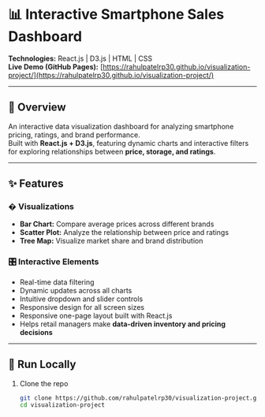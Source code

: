 # 📊 Interactive Smartphone Sales Dashboard
**Technologies:** React.js | D3.js | HTML | CSS  
**Live Demo (GitHub Pages):** [https://rahulpatelrp30.github.io/visualization-project/](https://rahulpatelrp30.github.io/visualization-project/)

---

## 🎯 Overview
An interactive data visualization dashboard for analyzing smartphone pricing, ratings, and brand performance.  
Built with **React.js + D3.js**, featuring dynamic charts and interactive filters for exploring relationships between **price, storage, and ratings**.

---

## ✨ Features
### � Visualizations
- **Bar Chart:** Compare average prices across different brands
- **Scatter Plot:** Analyze the relationship between price and ratings
- **Tree Map:** Visualize market share and brand distribution

### 🎛️ Interactive Elements
- Real-time data filtering
- Dynamic updates across all charts
- Intuitive dropdown and slider controls
- Responsive design for all screen sizes
- Responsive one-page layout built with React.js  
- Helps retail managers make **data-driven inventory and pricing decisions**

---

## 🚀 Run Locally
1. Clone the repo  
   ```bash
   git clone https://github.com/rahulpatelrp30/visualization-project.git
   cd visualization-project


